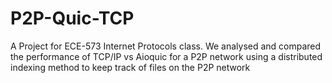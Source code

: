 # P2P-Quic-TCP
A Project for ECE-573 Internet Protocols class.
We analysed and compared the performance of TCP/IP vs Aioquic for a P2P network using a distributed indexing method to keep track of files on the P2P network
